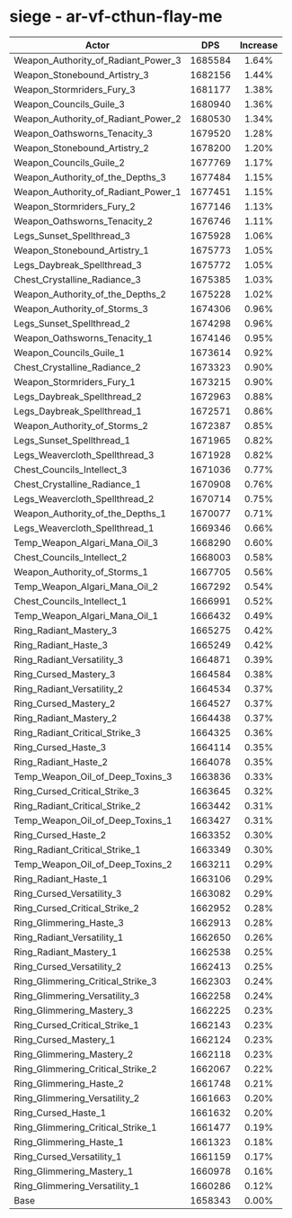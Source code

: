 # siege - ar-vf-cthun-flay-me
| Actor | DPS | Increase |
|---|:---:|:---:|
|Weapon_Authority_of_Radiant_Power_3|1685584|1.64%|
|Weapon_Stonebound_Artistry_3|1682156|1.44%|
|Weapon_Stormriders_Fury_3|1681177|1.38%|
|Weapon_Councils_Guile_3|1680940|1.36%|
|Weapon_Authority_of_Radiant_Power_2|1680530|1.34%|
|Weapon_Oathsworns_Tenacity_3|1679520|1.28%|
|Weapon_Stonebound_Artistry_2|1678200|1.20%|
|Weapon_Councils_Guile_2|1677769|1.17%|
|Weapon_Authority_of_the_Depths_3|1677484|1.15%|
|Weapon_Authority_of_Radiant_Power_1|1677451|1.15%|
|Weapon_Stormriders_Fury_2|1677146|1.13%|
|Weapon_Oathsworns_Tenacity_2|1676746|1.11%|
|Legs_Sunset_Spellthread_3|1675928|1.06%|
|Weapon_Stonebound_Artistry_1|1675773|1.05%|
|Legs_Daybreak_Spellthread_3|1675772|1.05%|
|Chest_Crystalline_Radiance_3|1675385|1.03%|
|Weapon_Authority_of_the_Depths_2|1675228|1.02%|
|Weapon_Authority_of_Storms_3|1674306|0.96%|
|Legs_Sunset_Spellthread_2|1674298|0.96%|
|Weapon_Oathsworns_Tenacity_1|1674146|0.95%|
|Weapon_Councils_Guile_1|1673614|0.92%|
|Chest_Crystalline_Radiance_2|1673323|0.90%|
|Weapon_Stormriders_Fury_1|1673215|0.90%|
|Legs_Daybreak_Spellthread_2|1672963|0.88%|
|Legs_Daybreak_Spellthread_1|1672571|0.86%|
|Weapon_Authority_of_Storms_2|1672387|0.85%|
|Legs_Sunset_Spellthread_1|1671965|0.82%|
|Legs_Weavercloth_Spellthread_3|1671928|0.82%|
|Chest_Councils_Intellect_3|1671036|0.77%|
|Chest_Crystalline_Radiance_1|1670908|0.76%|
|Legs_Weavercloth_Spellthread_2|1670714|0.75%|
|Weapon_Authority_of_the_Depths_1|1670077|0.71%|
|Legs_Weavercloth_Spellthread_1|1669346|0.66%|
|Temp_Weapon_Algari_Mana_Oil_3|1668290|0.60%|
|Chest_Councils_Intellect_2|1668003|0.58%|
|Weapon_Authority_of_Storms_1|1667705|0.56%|
|Temp_Weapon_Algari_Mana_Oil_2|1667292|0.54%|
|Chest_Councils_Intellect_1|1666991|0.52%|
|Temp_Weapon_Algari_Mana_Oil_1|1666432|0.49%|
|Ring_Radiant_Mastery_3|1665275|0.42%|
|Ring_Radiant_Haste_3|1665249|0.42%|
|Ring_Radiant_Versatility_3|1664871|0.39%|
|Ring_Cursed_Mastery_3|1664584|0.38%|
|Ring_Radiant_Versatility_2|1664534|0.37%|
|Ring_Cursed_Mastery_2|1664527|0.37%|
|Ring_Radiant_Mastery_2|1664438|0.37%|
|Ring_Radiant_Critical_Strike_3|1664325|0.36%|
|Ring_Cursed_Haste_3|1664114|0.35%|
|Ring_Radiant_Haste_2|1664078|0.35%|
|Temp_Weapon_Oil_of_Deep_Toxins_3|1663836|0.33%|
|Ring_Cursed_Critical_Strike_3|1663645|0.32%|
|Ring_Radiant_Critical_Strike_2|1663442|0.31%|
|Temp_Weapon_Oil_of_Deep_Toxins_1|1663427|0.31%|
|Ring_Cursed_Haste_2|1663352|0.30%|
|Ring_Radiant_Critical_Strike_1|1663349|0.30%|
|Temp_Weapon_Oil_of_Deep_Toxins_2|1663211|0.29%|
|Ring_Radiant_Haste_1|1663106|0.29%|
|Ring_Cursed_Versatility_3|1663082|0.29%|
|Ring_Cursed_Critical_Strike_2|1662952|0.28%|
|Ring_Glimmering_Haste_3|1662913|0.28%|
|Ring_Radiant_Versatility_1|1662650|0.26%|
|Ring_Radiant_Mastery_1|1662538|0.25%|
|Ring_Cursed_Versatility_2|1662413|0.25%|
|Ring_Glimmering_Critical_Strike_3|1662303|0.24%|
|Ring_Glimmering_Versatility_3|1662258|0.24%|
|Ring_Glimmering_Mastery_3|1662225|0.23%|
|Ring_Cursed_Critical_Strike_1|1662143|0.23%|
|Ring_Cursed_Mastery_1|1662124|0.23%|
|Ring_Glimmering_Mastery_2|1662118|0.23%|
|Ring_Glimmering_Critical_Strike_2|1662067|0.22%|
|Ring_Glimmering_Haste_2|1661748|0.21%|
|Ring_Glimmering_Versatility_2|1661663|0.20%|
|Ring_Cursed_Haste_1|1661632|0.20%|
|Ring_Glimmering_Critical_Strike_1|1661477|0.19%|
|Ring_Glimmering_Haste_1|1661323|0.18%|
|Ring_Cursed_Versatility_1|1661159|0.17%|
|Ring_Glimmering_Mastery_1|1660978|0.16%|
|Ring_Glimmering_Versatility_1|1660286|0.12%|
|Base|1658343|0.00%|

